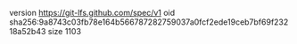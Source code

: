 version https://git-lfs.github.com/spec/v1
oid sha256:9a8743c03fb78e164b566787282759037a0fcf2ede19ceb7bf69f23218a52b43
size 1103
